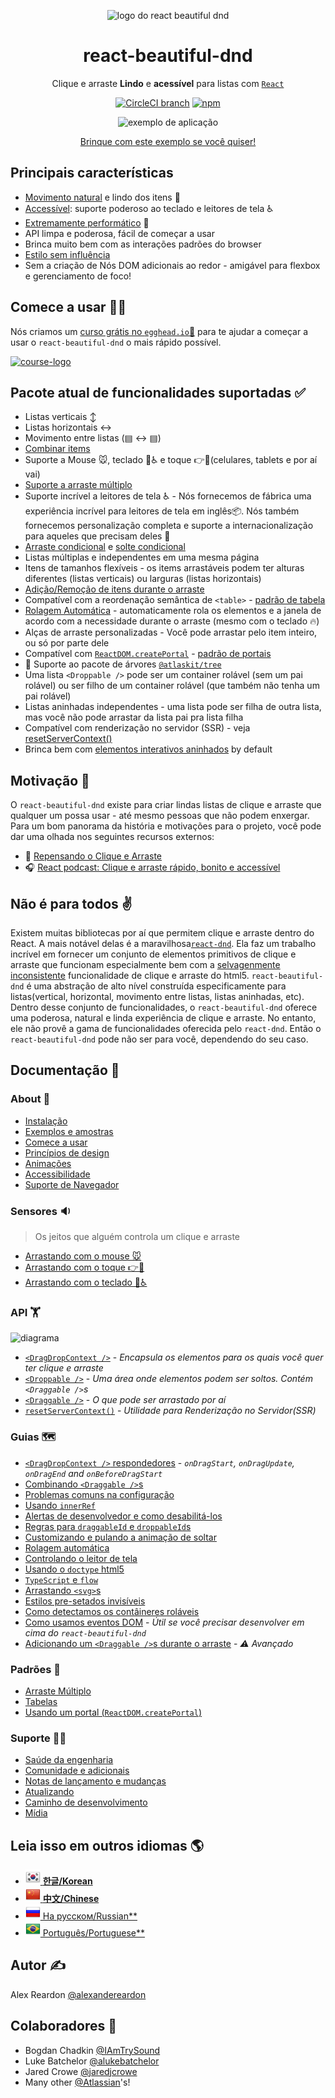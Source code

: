 <p align="center">
  <img src="https://user-images.githubusercontent.com/2182637/53611918-54c1ff80-3c24-11e9-9917-66ac3cef513d.png" alt="logo do react beautiful dnd" />
</p>
<h1 align="center">react-beautiful-dnd</h1>

<div align="center">

Clique e arraste **Lindo** e **acessível** para listas com [`React`](https://facebook.github.io/react/)

[![CircleCI branch](https://img.shields.io/circleci/project/github/atlassian/react-beautiful-dnd/master.svg)](https://circleci.com/gh/atlassian/react-beautiful-dnd/tree/master)
[![npm](https://img.shields.io/npm/v/react-beautiful-dnd.svg)](https://www.npmjs.com/package/react-beautiful-dnd)

![exemplo de aplicação](https://user-images.githubusercontent.com/2182637/53614150-efbed780-3c2c-11e9-9204-a5d2e746faca.gif)

[Brinque com este exemplo se você quiser!](https://react-beautiful-dnd.netlify.com/iframe.html?selectedKind=board&selectedStory=simple)

</div>

## Principais características

- [Movimento natural](/docs/about/animations.md) e lindo dos itens 💐
- [Accessível](/docs/about/accessibility.md): suporte poderoso ao teclado e leitores de tela ♿️
- [Extremamente performático](/docs/support/media.md) 🚀
- API limpa e poderosa, fácil de começar a usar
- Brinca muito bem com as interações padrões do browser
- [Estilo sem influência](/docs/guides/preset-styles.md)
- Sem a criação de Nós DOM adicionais ao redor - amigável para flexbox e gerenciamento de foco!

## Comece a usar 👩‍🏫

Nós criamos um [curso grátis no `egghead.io`🥚](https://egghead.io/courses/beautiful-and-accessible-drag-and-drop-with-react-beautiful-dnd) para te ajudar a começar a usar o `react-beautiful-dnd` o mais rápido possível.

[![course-logo](https://user-images.githubusercontent.com/2182637/43372837-8c72d3f8-93e8-11e8-9d92-a82adde7718f.png)](https://egghead.io/courses/beautiful-and-accessible-drag-and-drop-with-react-beautiful-dnd)

## Pacote atual de funcionalidades suportadas ✅

- Listas verticais ↕
- Listas horizontais ↔
- Movimento entre listas (▤ ↔ ▤)
- [Combinar items](/docs/guides/combining.md)
- Suporte a Mouse 🐭, teclado 🎹♿️ e toque 👉📱(celulares, tablets e por aí vai)
- [Suporte a arraste múltiplo](/docs/patterns/multi-drag.md)
- Suporte incrível a leitores de tela ♿️ - Nós fornecemos de fábrica uma experiência incrível para leitores de tela em inglês📦. Nós também fornecemos personalização completa e suporte a internacionalização para aqueles que precisam deles 💖
- [Arraste condicional](/docs/api/draggable.md#optional-props) e [solte condicional](/docs/api/droppable.md#conditionally-dropping)
- Listas múltiplas e independentes em uma mesma página
- Itens de tamanhos flexíveis - os items arrastáveis podem ter alturas diferentes (listas verticais) ou larguras (listas horizontais)
- [Adição/Remoção de itens durante o arraste](/docs/guides/changes-while-dragging.md)
- Compatível com a reordenação semântica de `<table>` - [padrão de tabela](/docs/patterns/tables.md)
- [Rolagem Automática](/docs/guides/auto-scrolling.md) - automaticamente rola os elementos e a janela de acordo com a necessidade durante o arraste (mesmo com o teclado 🔥)
- Alças de arraste personalizadas - Você pode arrastar pelo item inteiro, ou só por parte dele
- Compatível com [`ReactDOM.createPortal`](https://reactjs.org/docs/portals.html) - [padrão de portais](/docs/patterns/using-a-portal.md)
- 🌲 Suporte ao pacote de árvores [`@atlaskit/tree`](https://atlaskit.atlassian.com/packages/core/tree)
- Uma lista `<Droppable />` pode ser um container rolável (sem um pai rolável) ou ser filho de um container rolável (que também não tenha um pai rolável)
- Listas aninhadas independentes - uma lista pode ser filha de outra lista, mas você não pode arrastar da lista pai pra lista filha
- Compatível com renderização no servidor (SSR) - veja [resetServerContext()](/docs/api/reset-server-context.md)
- Brinca bem com [elementos interativos aninhados](/docs/api/draggable.md#interactive-child-elements-within-a-draggable-) by default

## Motivação 🤔

O `react-beautiful-dnd` existe para criar lindas listas de clique e arraste que qualquer um possa usar - até mesmo pessoas que não podem enxergar. Para um bom panorama da história e motivações para o projeto, você pode dar uma olhada nos seguintes recursos externos:

- 📖 [Repensando o Clique e Arraste](https://medium.com/@alexandereardon/rethinking-drag-and-drop-d9f5770b4e6b)
- 🎧 [React podcast: Clique e arraste rápido, bonito e accessível](https://reactpodcast.simplecast.fm/17)

## Não é para todos ✌️

Existem muitas bibliotecas por aí que permitem clique e arraste dentro do React. A mais notável delas é a maravilhosa[`react-dnd`](https://github.com/react-dnd/react-dnd). Ela faz um trabalho incrível em fornecer um conjunto de elementos primitivos de clique e arraste que funcionam especialmente bem com a [selvagenmente inconsistente](https://www.quirksmode.org/blog/archives/2009/09/the_html5_drag.html) funcionalidade de clique e arraste do html5. `react-beautiful-dnd` é uma abstração de alto nível construída especificamente para listas(vertical, horizontal, movimento entre listas, listas aninhadas, etc). Dentro desse conjunto de funcionalidades, o `react-beautiful-dnd` oferece uma poderosa, natural e linda experiência de clique e arraste. No entanto, ele não provê a gama de funcionalidades oferecida pelo `react-dnd`. Então o `react-beautiful-dnd` pode não ser para você, dependendo do seu caso. 

## Documentação 📖

### About 👋

- [Instalação](/docs/about/installation.md)
- [Exemplos e amostras](/docs/about/examples.md)
- [Comece a usar](https://egghead.io/courses/beautiful-and-accessible-drag-and-drop-with-react-beautiful-dnd)
- [Princípios de design](/docs/about/design-principles.md)
- [Animações](/docs/about/animations.md)
- [Accessibilidade](/docs/about/accessibility.md)
- [Suporte de Navegador](/docs/about/browser-support.md)

### Sensores 🔉

> Os jeitos que alguém controla um clique e arraste

- [Arrastando com o mouse 🐭](/docs/sensors/mouse.md)
- [Arrastando com o toque 👉📱](/docs/sensors/touch.md)
- [Arrastando com o teclado 🎹♿️](/docs/sensors/keyboard.md)

### API 🏋️‍

![diagrama](https://user-images.githubusercontent.com/2182637/53607406-c8f3a780-3c12-11e9-979c-7f3b5bd1bfbd.gif)

- [`<DragDropContext />`](/docs/api/drag-drop-context.md) - _Encapsula os elementos para os quais você quer ter clique e arraste_
- [`<Droppable />`](/docs/api/droppable.md) - _Uma área onde elementos podem ser soltos. Contém `<Draggable />`s_
- [`<Draggable />`](/docs/api/draggable.md) - _O que pode ser arrastado por aí_
- [`resetServerContext()`](/docs/api/reset-server-context.md) - _Utilidade para Renderização no Servidor(SSR)_

### Guias 🗺

- [`<DragDropContext />` respondedores](/docs/guides/responders.md) - _`onDragStart`, `onDragUpdate`, `onDragEnd` and `onBeforeDragStart`_
- [Combinando `<Draggable />`s](/docs/guides/combining.md)
- [Problemas comuns na configuração](/docs/guides/common-setup-issues.md)
- [Usando `innerRef`](/docs/guides/using-inner-ref.md)
- [Alertas de desenvolvedor e como desabilitá-los](/docs/guides/developer-warnings.md)
- [Regras para `draggableId` e `droppableId`s](/docs/guides/identifiers.md)
- [Customizando e pulando a animação de soltar](/docs/guides/drop-animation.md)
- [Rolagem automática](/docs/guides/auto-scrolling.md)
- [Controlando o leitor de tela](/docs/guides/screen-reader.md)
- [Usando o `doctype` html5](/docs/guides/doctype.md)
- [`TypeScript` e `flow`](/docs/guides/types.md)
- [Arrastando `<svg>`s](/docs/guides/dragging-svgs.md)
- [Estilos pre-setados invisíveis](/docs/guides/preset-styles.md)
- [Como detectamos os contâineres roláveis](/docs/guides/how-we-detect-scroll-containers.md)
- [Como usamos eventos DOM](/docs/guides/how-we-use-dom-events.md) - _Útil se você precisar desenvolver em cima do `react-beautiful-dnd`_
- [Adicionando um `<Draggable />`s durante o arraste](/docs/guides/changes-while-dragging.md) - _⚠️ Avançado_

### Padrões 👷‍

- [Arraste Múltiplo](/docs/patterns/multi-drag.md)
- [Tabelas](/docs/patterns/tables.md)
- [Usando um portal (`ReactDOM.createPortal`)](/docs/patterns/using-a-portal.md)

### Suporte 👩‍⚕️

- [Saúde da engenharia](/docs/support/engineering-health.md)
- [Comunidade e adicionais](/docs/support/community-and-addons.md)
- [Notas de lançamento e mudanças](https://github.com/atlassian/react-beautiful-dnd/releases)
- [Atualizando](/docs/support/upgrading.md)
- [Caminho de desenvolvimento](https://github.com/atlassian/react-beautiful-dnd/issues)
- [Mídia](/docs/support/media.md)

## Leia isso em outros idiomas 🌎

- [![kr](https://raw.githubusercontent.com/gosquared/flags/master/flags/flags/shiny/24/South-Korea.png) **한글/Korean**](https://github.com/LeeHyungGeun/react-beautiful-dnd-kr)
- [![china](https://raw.githubusercontent.com/gosquared/flags/master/flags/flags/shiny/24/China.png) **中文/Chinese**](https://github.com/chinanf-boy/react-beautiful-dnd-zh)
- [![ru](https://raw.githubusercontent.com/gosquared/flags/master/flags/flags/shiny/24/Russia.png) На русском/Russian**](https://github.com/vtereshyn/react-beautiful-dnd-ru)
- [![pt](https://raw.githubusercontent.com/gosquared/flags/master/flags/flags/shiny/24/Brazil.png) Português/Portuguese**](https://github.com/dudestein/react-beautiful-dnd-pt)

## Autor ✍️

Alex Reardon [@alexandereardon](https://twitter.com/alexandereardon)

## Colaboradores 🤝

- Bogdan Chadkin [@IAmTrySound](https://twitter.com/IAmTrySound)
- Luke Batchelor [@alukebatchelor](https://twitter.com/alukebatchelor)
- Jared Crowe [@jaredjcrowe](https://twitter.com/jaredjcrowe)
- Many other [@Atlassian](https://twitter.com/Atlassian)'s!
